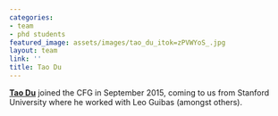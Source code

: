 ```yaml
---
categories:
- team
- phd students
featured_image: assets/images/tao_du_itok=zPVWYoS_.jpg
layout: team
link: ''
title: Tao Du
---
```


[**Tao Du**](http://people.csail.mit.edu/taodu/) joined the CFG in September 2015, coming to us from Stanford University where he worked with Leo Guibas (amongst others).
